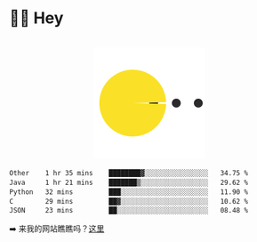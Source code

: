 
# 👋🏻 Hey
<div align="center">
	<br>
	<img src="https://raw.githubusercontent.com/Aniket965/Aniket965/master/pacman.svg?sanitize=true" width="200" height="200">
	<br>
</div>

<!--START_SECTION:waka-->

```txt
Other    1 hr 35 mins    ████████▓░░░░░░░░░░░░░░░░   34.75 %
Java     1 hr 21 mins    ███████▒░░░░░░░░░░░░░░░░░   29.62 %
Python   32 mins         ███░░░░░░░░░░░░░░░░░░░░░░   11.90 %
C        29 mins         ██▓░░░░░░░░░░░░░░░░░░░░░░   10.62 %
JSON     23 mins         ██░░░░░░░░░░░░░░░░░░░░░░░   08.48 %
```

<!--END_SECTION:waka-->

 ➡️  来我的网站瞧瞧吗？[这里](https://www.shaolongfei.com)
